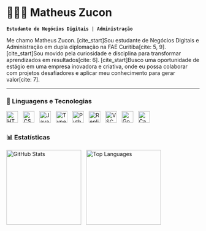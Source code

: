 # 👨🏻‍💻 Matheus Zucon

**`Estudante de Negócios Digitais | Administração`**

Me chamo Matheus Zucon. [cite_start]Sou estudante de Negócios Digitais e Administração em dupla diplomação na FAE Curitiba[cite: 5, 9]. [cite_start]Sou movido pela curiosidade e disciplina para transformar aprendizados em resultados[cite: 6]. [cite_start]Busco uma oportunidade de estágio em uma empresa inovadora e criativa, onde eu possa colaborar com projetos desafiadores e aplicar meu conhecimento para gerar valor[cite: 7].

---

### 🤖 Linguagens e Tecnologias

<img 
  align="left" 
  alt="HTML"
  title="HTML" 
  width="30px" 
  style="padding-right: 10px;" 
  src="https://cdn.jsdelivr.net/gh/devicons/devicon@latest/icons/html5/html5-original.svg" 
/>
<img 
  align="left" 
  alt="CSS" 
  title="CSS"
  width="30px" 
  style="padding-right: 10px;" 
  src="https://cdn.jsdelivr.net/gh/devicons/devicon@latest/icons/css3/css3-original.svg" 
/>
<img 
  align="left" 
  alt="JavaScript" 
  title="JavaScript"
  width="30px" 
  style="padding-right: 10px;" 
  src="https://cdn.jsdelivr.net/gh/devicons/devicon@latest/icons/javascript/javascript-original.svg" 
/>
<img 
  align="left" 
  alt="TypeScript"
  title="TypeScript" 
  width="30px" 
  style="padding-right: 10px;" 
  src="https://cdn.jsdelivr.net/gh/devicons/devicon@latest/icons/typescript/typescript-original.svg" 
/>
<img 
  align="left" 
  alt="Python" 
  title="Python"
  width="30px" 
  style="padding-right: 10px;" 
  src="https://cdn.jsdelivr.net/gh/devicons/devicon@latest/icons/python/python-original.svg" 
/>
<img 
  align="left" 
  alt="Replit" 
  title="Replit"
  width="30px" 
  style="padding-right: 10px;" 
  src="https://cdn.jsdelivr.net/gh/devicons/devicon@latest/icons/replit/replit-original.svg" 
/>
<img 
  align="left" 
  alt="VSCode" 
  title="VSCode"
  width="30px" 
  style="padding-right: 10px;" 
  src="https://cdn.jsdelivr.net/gh/devicons/devicon@latest/icons/vscode/vscode-original.svg" 
/>
<img 
  align="left" 
  alt="Google Colab" 
  title="Google Colab"
  width="30px" 
  style="padding-right: 10px;" 
  src="https://cdn.jsdelivr.net/gh/devicons/devicon@latest/icons/googlecolab/googlecolab-original.svg" 
/>
<img 
  align="left" 
  alt="Canva" 
  title="Canva"
  width="30px" 
  style="padding-right: 10px;" 
  src="https://cdn.jsdelivr.net/gh/devicons/devicon@latest/icons/canva/canva-original.svg" 
/>

<br/>
<br/>

### 📊 Estatísticas

<p>
  <img 
    align="left" 
    alt="GitHub Stats" 
    height="195" 
    style="padding-right: 10px;" 
    src="https://github-readme-stats.vercel.app/api?username=matheuszucon&show_icons=true&theme=tokyonight&include_all_commits=true&locale=pt-br" 
  />

<img 
    align="left" 
    alt="Top Languages" 
    height="195" 
    src="https://github-readme-stats.vercel.app/api/top-langs/?username=matheuszucon&theme=tokyonight&layout=compact&custom_title=Tecnologias&langs_count=9" 
  />

</p>
